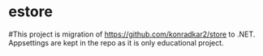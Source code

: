 # estore

#This project is migration of https://github.com/konradkar2/store to .NET. Appsettings are kept in the repo as it is only educational project.

